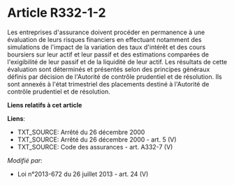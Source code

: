 # Article R332-1-2

Les entreprises d'assurance doivent procéder en permanence à une évaluation de leurs risques financiers en effectuant
notamment des simulations de l'impact de la variation des taux d'intérêt et des cours boursiers sur leur actif et leur passif
et des estimations comparées de l'exigibilité de leur passif et de la liquidité de leur actif. Les résultats de cette
évaluation sont déterminés et présentés selon des principes généraux définis par décision de l'Autorité de contrôle
prudentiel et de résolution. Ils sont annexés à l'état trimestriel des placements destiné à l'Autorité de contrôle prudentiel
et de résolution.

**Liens relatifs à cet article**

**Liens**:

  - TXT_SOURCE: Arrêté du 26 décembre 2000
  - TXT_SOURCE: Arrêté du 26 décembre 2000 - art. 5 (V)
  - TXT_SOURCE: Code des assurances - art. A332-7 (V)

_Modifié par_:

  - Loi n°2013-672 du 26 juillet 2013 - art. 24 (V)
